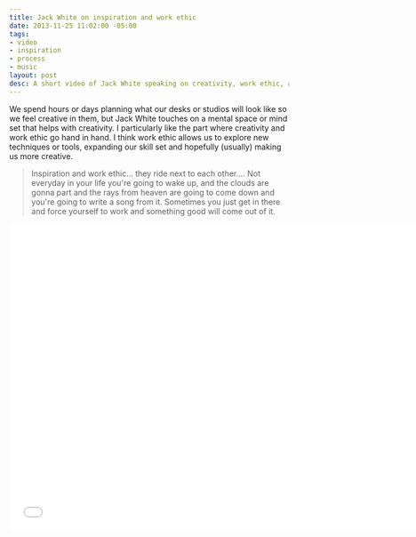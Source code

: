 ```yaml
---
title: Jack White on inspiration and work ethic
date: 2013-11-25 11:02:00 -05:00
tags:
- video
- inspiration
- process
- music
layout: post
desc: A short video of Jack White speaking on creativity, work ethic, and inspiration.
---
```


We spend hours or days planning what our desks or studios will look like so we feel creative in them, but Jack White touches on a mental space or mind set that helps with creativity. I particularly like the part where creativity and work ethic go hand in hand. I think work ethic allows us to explore new techniques or tools, expanding our skill set and hopefully (usually) making us more creative.
>Inspiration and work ethic... they ride next to each other.... Not everyday in your life you're going to wake up, and the clouds are gonna part and the rays from heaven are going to come down and you're going to write a song from it. Sometimes you just get in there and force yourself to work and something good will come out of it.

<div style="max-width: 800px;">
<iframe width="740" height="550" src="//www.youtube.com/embed/MckHLBWuz7E" frameborder="0" allowfullscreen></iframe></div>